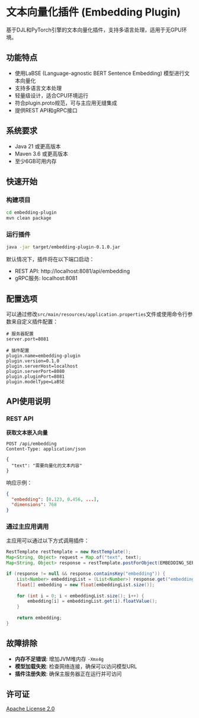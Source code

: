 # 文本向量化插件 (Embedding Plugin)

基于DJL和PyTorch引擎的文本向量化插件，支持多语言处理，适用于无GPU环境。

## 功能特点

- 使用LaBSE (Language-agnostic BERT Sentence Embedding) 模型进行文本向量化
- 支持多语言文本处理
- 轻量级设计，适合CPU环境运行
- 符合plugin.proto规范，可与主应用无缝集成
- 提供REST API和gRPC接口

## 系统要求

- Java 21 或更高版本
- Maven 3.6 或更高版本
- 至少6GB可用内存

## 快速开始

### 构建项目

```bash
cd embedding-plugin
mvn clean package
```

### 运行插件

```bash
java -jar target/embedding-plugin-0.1.0.jar
```

默认情况下，插件将在以下端口启动：
- REST API: http://localhost:8081/api/embedding
- gRPC服务: localhost:8081

## 配置选项

可以通过修改`src/main/resources/application.properties`文件或使用命令行参数来自定义插件配置：

```properties
# 服务器配置
server.port=8081

# 插件配置
plugin.name=embedding-plugin
plugin.version=0.1.0
plugin.serverHost=localhost
plugin.serverPort=8080
plugin.pluginPort=8081
plugin.modelType=LaBSE
```

## API使用说明

### REST API

**获取文本嵌入向量**

```
POST /api/embedding
Content-Type: application/json

{
  "text": "需要向量化的文本内容"
}
```

响应示例：

```json
{
  "embedding": [0.123, 0.456, ...],
  "dimensions": 768
}
```

### 通过主应用调用

主应用可以通过以下方式调用插件：

```java
RestTemplate restTemplate = new RestTemplate();
Map<String, Object> request = Map.of("text", text);
Map<String, Object> response = restTemplate.postForObject(EMBEDDING_SERVICE_URL, request, Map.class);

if (response != null && response.containsKey("embedding")) {
    List<Number> embeddingList = (List<Number>) response.get("embedding");
    float[] embedding = new float[embeddingList.size()];
    
    for (int i = 0; i < embeddingList.size(); i++) {
        embedding[i] = embeddingList.get(i).floatValue();
    }
    
    return embedding;
}
```

## 故障排除

- **内存不足错误**: 增加JVM堆内存 `-Xmx4g`
- **模型加载失败**: 检查网络连接，确保可以访问模型URL
- **插件注册失败**: 确保主服务器正在运行并可访问

## 许可证

[Apache License 2.0](LICENSE)